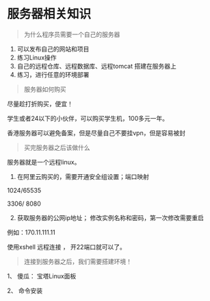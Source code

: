 # 服务器相关知识

> 为什么程序员需要一个自己的服务器

1. 可以发布自己的网站和项目
2. 练习Linux操作
3. 自己的远程仓库、远程数据库、远程tomcat 搭建在服务器上
4. 练习，进行任意的环境部署





> 服务器如何购买

尽量趁打折购买，便宜！

学生或者24以下的小伙伴，可以购买学生机，100多元一年。

香港服务器可以避免备案，但是尽量自己不要挂vpn，但是容易被封



> 买完服务器之后该做什么

服务器就是一个远程linux。

1. 在阿里云购买的，需要开通安全组设置；端口映射

1024/65535

3306/ 8080

2. 获取服务器的公网ip地址； 修改实例名称和密码，第一次修改需要重启

例如：170.11.111.11

使用xshell 远程连接 ， 开22端口就可以了。



> 连接到服务器之后，我们需要搭建环境！

1、 傻瓜： 宝塔Linux面板

2、 命令安装

